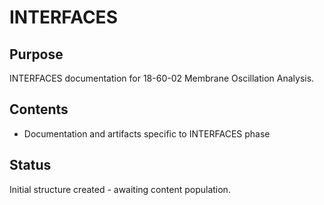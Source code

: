 # INTERFACES

## Purpose
INTERFACES documentation for 18-60-02 Membrane Oscillation Analysis.

## Contents
- Documentation and artifacts specific to INTERFACES phase

## Status
Initial structure created - awaiting content population.
